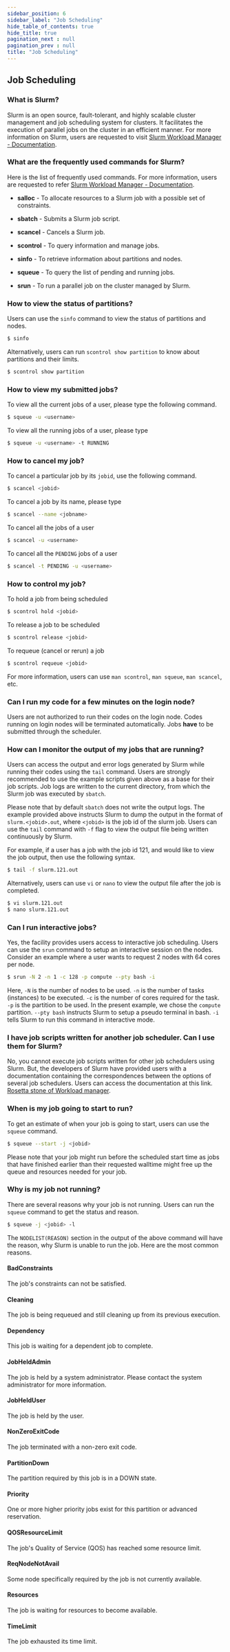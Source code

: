 ```yaml
---
sidebar_position: 6
sidebar_label: "Job Scheduling"
hide_table_of_contents: true
hide_title: true
pagination_next : null
pagination_prev : null
title: "Job Scheduling"
---
```


## Job Scheduling

### What is Slurm?

Slurm is an open source, fault-tolerant, and highly scalable cluster management and job scheduling system for clusters. It facilitates the execution of parallel jobs on the cluster in an efficient manner. For more information on Slurm, users are requested to visit [Slurm Workload Manager - Documentation](https://slurm.schedmd.com/documentation.html).

### What are the frequently used commands for Slurm?

Here is the list of frequently used commands. For more information, users are requested to refer [Slurm Workload Manager -
Documentation](https://slurm.schedmd.com/documentation.html).

-   **salloc** - To allocate resources to a Slurm job with a possible
    set of constraints.

-   **sbatch** - Submits a Slurm job script.

-   **scancel** - Cancels a Slurm job.

-   **scontrol** - To query information and manage jobs.

-   **sinfo** - To retrieve information about partitions and nodes.

-   **squeue** - To query the list of pending and running jobs.

-   **srun** - To run a parallel job on the cluster managed by Slurm.

### How to view the status of partitions?

Users can use the `sinfo` command to view the status of partitions and nodes.

```bash
$ sinfo
```

Alternatively, users can run `scontrol show partition` to know about partitions and their limits.

```bash
$ scontrol show partition
```

### How to view my submitted jobs?

To view all the current jobs of a user, please type the following command.

```bash
$ squeue -u <username>
```

To view all the running jobs of a user, please type

```bash
$ squeue -u <username> -t RUNNING
```

### How to cancel my job?

To cancel a particular job by its `jobid`, use the following command.

```bash
$ scancel <jobid>
```

To cancel a job by its name, please type

```bash
$ scancel --name <jobname>
```

To cancel all the jobs of a user

```bash
$ scancel -u <username>
```

To cancel all the `PENDING` jobs of a user

```bash
$ scancel -t PENDING -u <username>
```

### How to control my job?

To hold a job from being scheduled

```bash
$ scontrol hold <jobid>
```

To release a job to be scheduled

```bash
$ scontrol release <jobid>
```

To requeue (cancel or rerun) a job

```bash
$ scontrol requeue <jobid>
```

For more information, users can use `man scontrol`, `man squeue`,
`man scancel`, etc.

### Can I run my code for a few minutes on the login node?

Users are not authorized to run their codes on the login node. Codes running on login nodes will be terminated automatically. Jobs **have** to be submitted through the scheduler.

### How can I monitor the output of my jobs that are running?

Users can access the output and error logs generated by Slurm while running their codes using the `tail` command. Users are strongly recommended to use the example scripts given above as a base for their job scripts. Job logs are written to the current directory, from which the Slurm job was executed by `sbatch`.

Please note that by default `sbatch` does not write the output logs. The example provided above instructs Slurm to dump the output in the format of `slurm.<jobid>.out`, where `<jobid>` is the job id of the slurm job. Users can use the `tail` command with `-f` flag to view the output file being written continuously by Slurm.

For example, if a user has a job with the job id $121$, and would like to view the job output, then use the following syntax.

```bash
$ tail -f slurm.121.out
```

Alternatively, users can use `vi` or `nano` to view the output file after the job is completed.

```bash
$ vi slurm.121.out
$ nano slurm.121.out
```

### Can I run interactive jobs?

Yes, the facility provides users access to interactive job scheduling. Users can use the `srun` command to setup an interactive session on the nodes. Consider an example where a user wants to request 2 nodes with 64 cores per node.

```bash
$ srun -N 2 -n 1 -c 128 -p compute --pty bash -i
```

Here, `-N` is the number of nodes to be used. `-n` is the number of tasks (instances) to be executed. `-c` is the number of cores required for the task. `-p` is the partition to be used. In the present example, we chose the `compute` partition. `--pty bash` instructs Slurm to setup a pseudo terminal in bash. `-i` tells Slurm to run this command in interactive mode.

### I have job scripts written for another job scheduler. Can I use them for Slurm?

No, you cannot execute job scripts written for other job schedulers using Slurm. But, the developers of Slurm have provided users with a documentation containing the correspondences between the options of several job schedulers. Users can access the documentation at this link. [Rosetta stone of Workload manager](https://slurm.schedmd.com/rosetta.pdf).

### When is my job going to start to run?

To get an estimate of when your job is going to start, users can use the `squeue` command.

```bash
$ squeue --start -j <jobid>
```

Please note that your job might run before the scheduled start time as jobs that have finished earlier than their requested walltime might free up the queue and resources needed for your job.

### Why is my job not running?

There are several reasons why your job is not running. Users can run the `squeue` command to get the status and reason.

```bash
$ squeue -j <jobid> -l
```

The `NODELIST(REASON)` section in the output of the above command will have the reason, why Slurm is unable to run the job. Here are the most common reasons.

#### BadConstraints

The job's constraints can not be satisfied.

#### Cleaning

The job is being requeued and still cleaning up from its previous execution.

#### Dependency

This job is waiting for a dependent job to complete.

#### JobHeldAdmin

The job is held by a system administrator. Please contact the system administrator for more information.

#### JobHeldUser

The job is held by the user.

#### NonZeroExitCode

The job terminated with a non-zero exit code.

#### PartitionDown

The partition required by this job is in a DOWN state.

#### Priority

One or more higher priority jobs exist for this partition or advanced reservation.

#### QOSResourceLimit

The job's Quality of Service (QOS) has reached some resource limit.

#### ReqNodeNotAvail

Some node specifically required by the job is not currently available.

#### Resources

The job is waiting for resources to become available.

#### TimeLimit

The job exhausted its time limit.
